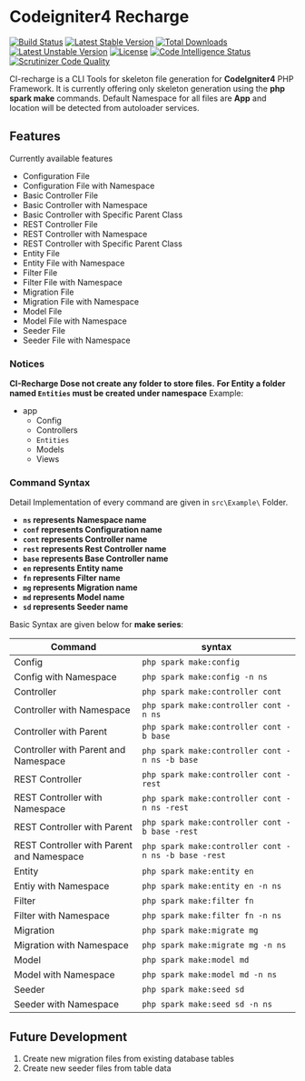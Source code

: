 # Codeigniter4 Recharge
[![Build Status](https://scrutinizer-ci.com/g/hafijul233/ci-recharge/badges/build.png?b=master)](https://scrutinizer-ci.com/g/hafijul233/ci-recharge/build-status/master)
[![Latest Stable Version](https://poser.pugx.org/hafijul233/ci-recharge/v)](//packagist.org/packages/hafijul233/ci-recharge) 
[![Total Downloads](https://poser.pugx.org/hafijul233/ci-recharge/downloads)](//packagist.org/packages/hafijul233/ci-recharge) 
[![Latest Unstable Version](https://poser.pugx.org/hafijul233/ci-recharge/v/unstable)](//packagist.org/packages/hafijul233/ci-recharge) 
[![License](https://poser.pugx.org/hafijul233/ci-recharge/license)](//packagist.org/packages/hafijul233/ci-recharge)
[![Code Intelligence Status](https://scrutinizer-ci.com/g/hafijul233/ci-recharge/badges/code-intelligence.svg?b=master)](https://scrutinizer-ci.com/code-intelligence)
[![Scrutinizer Code Quality](https://scrutinizer-ci.com/g/hafijul233/ci-recharge/badges/quality-score.png?b=master)](https://scrutinizer-ci.com/g/hafijul233/ci-recharge/?branch=master)


CI-recharge is a CLI Tools for skeleton file generation for **CodeIgniter4** PHP Framework. 
It is currently offering only skeleton generation using the **php spark make** commands.
Default Namespace for all files are **App** and location will be detected from autoloader services.
## Features
Currently available features
- Configuration File 
- Configuration File with Namespace
- Basic Controller File
- Basic Controller with Namespace
- Basic Controller with Specific Parent Class
- REST Controller File
- REST Controller with Namespace
- REST Controller with Specific Parent Class
- Entity File 
- Entity File with Namespace
- Filter File
- Filter File with Namespace
- Migration File
- Migration File with Namespace
- Model File
- Model File with Namespace
- Seeder File 
- Seeder File with Namespace
### Notices
**CI-Recharge Dose not create any folder to store files.**
**For Entity a folder named `Entities` must be created under namespace**
Example: 
+ app
    + Config
    + Controllers
    + `Entities`
    + Models
    + Views

### Command Syntax
Detail Implementation of every command are given in `src\Example\` Folder.
- **`ns` represents Namespace name**
- **`conf` represents Configuration name**
- **`cont` represents Controller name**
- **`rest` represents Rest Controller name**
- **`base` represents Base Controller name**
- **`en` represents Entity name**
- **`fn` represents Filter name**
- **`mg` represents Migration name**
- **`md` represents Model name**
- **`sd` represents Seeder name**

Basic Syntax are given below for **make series**:

|Command|syntax|
|-------|------|
|Config|`php spark make:config`|
|Config with Namespace|`php spark make:config -n ns`|
|Controller|`php spark make:controller cont`|
|Controller with Namespace|`php spark make:controller cont -n ns`|
|Controller with Parent|`php spark make:controller cont -b base`|
|Controller with Parent and Namespace|`php spark make:controller cont -n ns -b base`|
|REST Controller|`php spark make:controller cont -rest`|
|REST Controller with Namespace|`php spark make:controller cont -n ns -rest`|
|REST Controller with Parent|`php spark make:controller cont -b base -rest`|
|REST Controller with Parent and Namespace|`php spark make:controller cont -n ns -b base -rest`|
|Entity|`php spark make:entity en`|
|Entiy with Namespace|`php spark make:entity en -n ns`|
|Filter|`php spark make:filter fn`|
|Filter with Namespace|`php spark make:filter fn -n ns`|
|Migration|`php spark make:migrate mg`|
|Migration with Namespace|`php spark make:migrate mg -n ns`|
|Model|`php spark make:model md`|
|Model with Namespace|`php spark make:model md -n ns`|
|Seeder|`php spark make:seed sd`|
|Seeder with Namespace|`php spark make:seed sd -n ns`|

## Future Development
1. Create new migration files from existing database tables
2. Create new seeder files from table data
